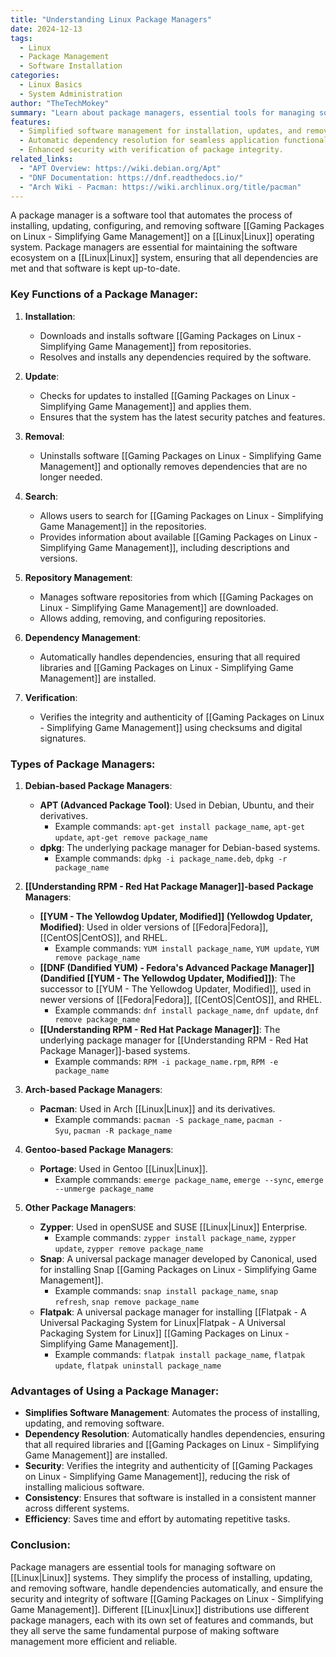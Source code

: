 ```yaml
---
title: "Understanding Linux Package Managers"
date: 2024-12-13
tags:
  - Linux
  - Package Management
  - Software Installation
categories:
  - Linux Basics
  - System Administration
author: "TheTechMokey"
summary: "Learn about package managers, essential tools for managing software on Linux systems, and explore their key functions, types, and advantages."
features:
  - Simplified software management for installation, updates, and removal.
  - Automatic dependency resolution for seamless application functionality.
  - Enhanced security with verification of package integrity.
related_links:
  - "APT Overview: https://wiki.debian.org/Apt"
  - "DNF Documentation: https://dnf.readthedocs.io/"
  - "Arch Wiki - Pacman: https://wiki.archlinux.org/title/pacman"
---
```


A package manager is a software tool that automates the process of installing, updating, configuring, and removing software [[Gaming Packages on Linux -  Simplifying Game Management]] on a [[Linux|Linux]] operating system. Package managers are essential for maintaining the software ecosystem on a [[Linux|Linux]] system, ensuring that all dependencies are met and that software is kept up-to-date.

### Key Functions of a Package Manager:

1. **Installation**:
    
    - Downloads and installs software [[Gaming Packages on Linux -  Simplifying Game Management]] from repositories.
    - Resolves and installs any dependencies required by the software.
2. **Update**:
    
    - Checks for updates to installed [[Gaming Packages on Linux -  Simplifying Game Management]] and applies them.
    - Ensures that the system has the latest security patches and features.
3. **Removal**:
    
    - Uninstalls software [[Gaming Packages on Linux -  Simplifying Game Management]] and optionally removes dependencies that are no longer needed.
4. **Search**:
    
    - Allows users to search for [[Gaming Packages on Linux -  Simplifying Game Management]] in the repositories.
    - Provides information about available [[Gaming Packages on Linux -  Simplifying Game Management]], including descriptions and versions.
5. **Repository Management**:
    
    - Manages software repositories from which [[Gaming Packages on Linux -  Simplifying Game Management]] are downloaded.
    - Allows adding, removing, and configuring repositories.
6. **Dependency Management**:
    
    - Automatically handles dependencies, ensuring that all required libraries and [[Gaming Packages on Linux -  Simplifying Game Management]] are installed.
7. **Verification**:
    
    - Verifies the integrity and authenticity of [[Gaming Packages on Linux -  Simplifying Game Management]] using checksums and digital signatures.

### Types of Package Managers:

1. **Debian-based Package Managers**:
    
    - **APT (Advanced Package Tool)**: Used in Debian, Ubuntu, and their derivatives.
        - Example commands: `apt-get install package_name`, `apt-get update`, `apt-get remove package_name`
    - **dpkg**: The underlying package manager for Debian-based systems.
        - Example commands: `dpkg -i package_name.deb`, `dpkg -r package_name`
2. **[[Understanding RPM - Red Hat Package Manager]]-based Package Managers**:
    
    - **[[YUM - The Yellowdog Updater, Modified]] (Yellowdog Updater, Modified)**: Used in older versions of [[Fedora|Fedora]], [[CentOS|CentOS]], and RHEL.
        - Example commands: `YUM install package_name`, `YUM update`, `YUM remove package_name`
    - **[[DNF (Dandified YUM) - Fedora's Advanced Package Manager]] (Dandified [[YUM - The Yellowdog Updater, Modified]])**: The successor to [[YUM - The Yellowdog Updater, Modified]], used in newer versions of [[Fedora|Fedora]], [[CentOS|CentOS]], and RHEL.
        - Example commands: `dnf install package_name`, `dnf update`, `dnf remove package_name`
    - **[[Understanding RPM - Red Hat Package Manager]]**: The underlying package manager for [[Understanding RPM - Red Hat Package Manager]]-based systems.
        - Example commands: `RPM -i package_name.rpm`, `RPM -e package_name`
3. **Arch-based Package Managers**:
    
    - **Pacman**: Used in Arch [[Linux|Linux]] and its derivatives.
        - Example commands: `pacman -S package_name`, `pacman -Syu`, `pacman -R package_name`
4. **Gentoo-based Package Managers**:
    
    - **Portage**: Used in Gentoo [[Linux|Linux]].
        - Example commands: `emerge package_name`, `emerge --sync`, `emerge --unmerge package_name`
5. **Other Package Managers**:
    
    - **Zypper**: Used in openSUSE and SUSE [[Linux|Linux]] Enterprise.
        - Example commands: `zypper install package_name`, `zypper update`, `zypper remove package_name`
    - **Snap**: A universal package manager developed by Canonical, used for installing Snap [[Gaming Packages on Linux -  Simplifying Game Management]].
        - Example commands: `snap install package_name`, `snap refresh`, `snap remove package_name`
    - **Flatpak**: A universal package manager for installing [[Flatpak - A Universal Packaging System for Linux|Flatpak - A Universal Packaging System for Linux]] [[Gaming Packages on Linux -  Simplifying Game Management]].
        - Example commands: `flatpak install package_name`, `flatpak update`, `flatpak uninstall package_name`

### Advantages of Using a Package Manager:

- **Simplifies Software Management**: Automates the process of installing, updating, and removing software.
- **Dependency Resolution**: Automatically handles dependencies, ensuring that all required libraries and [[Gaming Packages on Linux -  Simplifying Game Management]] are installed.
- **Security**: Verifies the integrity and authenticity of [[Gaming Packages on Linux -  Simplifying Game Management]], reducing the risk of installing malicious software.
- **Consistency**: Ensures that software is installed in a consistent manner across different systems.
- **Efficiency**: Saves time and effort by automating repetitive tasks.

### Conclusion:

Package managers are essential tools for managing software on [[Linux|Linux]] systems. They simplify the process of installing, updating, and removing software, handle dependencies automatically, and ensure the security and integrity of software [[Gaming Packages on Linux -  Simplifying Game Management]]. Different [[Linux|Linux]] distributions use different package managers, each with its own set of features and commands, but they all serve the same fundamental purpose of making software management more efficient and reliable.